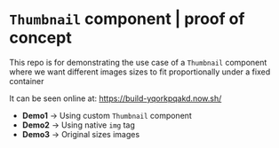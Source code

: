 # `Thumbnail` component | proof of concept

This repo is for demonstrating the use case of a `Thumbnail` component where we want different images sizes to fit proportionally under a fixed container

It can be seen online at: https://build-yqorkpqakd.now.sh/
- **Demo1** → Using custom `Thumbnail` component
- **Demo2** → Using native `img` tag
- **Demo3** → Original sizes images